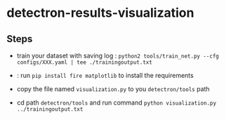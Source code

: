 ﻿# detectron-results-visualization


## Steps

 - train your dataset with saving log : `python2 tools/train_net.py --cfg configs/XXX.yaml | tee ./trainingoutput.txt`   
 
 -  : run `pip install fire matplotlib` to install the requirements 
 - copy the file named `visualization.py` to you `detectron/tools` path
 - cd path `detectron/tools` and run command `python visualization.py ../trainingoutput.txt`
